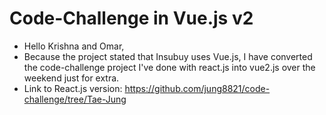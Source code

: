 # Code-Challenge in Vue.js v2

- Hello Krishna and Omar,
- Because the project stated that Insubuy uses Vue.js, I have converted the code-challenge project I've done with react.js into vue2.js over the weekend just for extra.
- Link to React.js version: https://github.com/jung8821/code-challenge/tree/Tae-Jung
